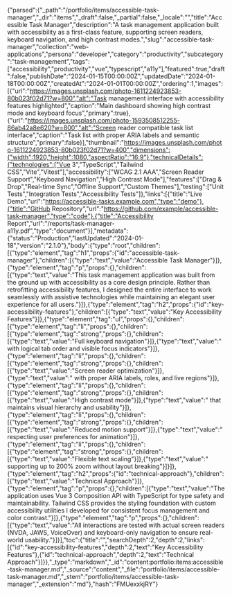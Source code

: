 {"parsed":{"_path":"/portfolio/items/accessible-task-manager","_dir":"items","_draft":false,"_partial":false,"_locale":"","title":"Accessible Task Manager","description":"A task management application built with accessibility as a first-class feature, supporting screen readers, keyboard navigation, and high contrast modes.","slug":"accessible-task-manager","collection":"web-applications","persona":"developer","category":"productivity","subcategory":"task-management","tags":["accessibility","productivity","vue","typescript","a11y"],"featured":true,"draft":false,"publishDate":"2024-01-15T00:00:00Z","updatedDate":"2024-01-18T00:00:00Z","createdAt":"2024-01-01T00:00:00Z","ordering":1,"images":[{"url":"https://images.unsplash.com/photo-1611224923853-80b023f02d71?w=800","alt":"Task management interface with accessibility features highlighted","caption":"Main dashboard showing high contrast mode and keyboard focus","primary":true},{"url":"https://images.unsplash.com/photo-1593508512255-86ab42a8e620?w=800","alt":"Screen reader compatible task list interface","caption":"Task list with proper ARIA labels and semantic structure","primary":false}],"thumbnail":"https://images.unsplash.com/photo-1611224923853-80b023f02d71?w=400","dimensions":{"width":1920,"height":1080,"aspectRatio":"16:9"},"technicalDetails":{"technologies":["Vue 3","TypeScript","Tailwind CSS","Vite","Vitest"],"accessibility":["WCAG 2.1 AAA","Screen Reader Support","Keyboard Navigation","High Contrast Mode"],"features":["Drag & Drop","Real-time Sync","Offline Support","Custom Themes"],"testing":["Unit Tests","Integration Tests","Accessibility Tests"]},"links":[{"title":"Live Demo","url":"https://accessible-tasks.example.com","type":"demo"},{"title":"GitHub Repository","url":"https://github.com/example/accessible-task-manager","type":"code"},{"title":"Accessibility Report","url":"/reports/task-manager-a11y.pdf","type":"document"}],"metadata":{"status":"Production","lastUpdated":"2024-01-18","version":"2.1.0"},"body":{"type":"root","children":[{"type":"element","tag":"h1","props":{"id":"accessible-task-manager"},"children":[{"type":"text","value":"Accessible Task Manager"}]},{"type":"element","tag":"p","props":{},"children":[{"type":"text","value":"This task management application was built from the ground up with accessibility as a core design principle. Rather than retrofitting accessibility features, I designed the entire interface to work seamlessly with assistive technologies while maintaining an elegant user experience for all users."}]},{"type":"element","tag":"h2","props":{"id":"key-accessibility-features"},"children":[{"type":"text","value":"Key Accessibility Features"}]},{"type":"element","tag":"ul","props":{},"children":[{"type":"element","tag":"li","props":{},"children":[{"type":"element","tag":"strong","props":{},"children":[{"type":"text","value":"Full keyboard navigation"}]},{"type":"text","value":" with logical tab order and visible focus indicators"}]},{"type":"element","tag":"li","props":{},"children":[{"type":"element","tag":"strong","props":{},"children":[{"type":"text","value":"Screen reader optimization"}]},{"type":"text","value":" with proper ARIA labels, roles, and live regions"}]},{"type":"element","tag":"li","props":{},"children":[{"type":"element","tag":"strong","props":{},"children":[{"type":"text","value":"High contrast mode"}]},{"type":"text","value":" that maintains visual hierarchy and usability"}]},{"type":"element","tag":"li","props":{},"children":[{"type":"element","tag":"strong","props":{},"children":[{"type":"text","value":"Reduced motion support"}]},{"type":"text","value":" respecting user preferences for animation"}]},{"type":"element","tag":"li","props":{},"children":[{"type":"element","tag":"strong","props":{},"children":[{"type":"text","value":"Flexible text scaling"}]},{"type":"text","value":" supporting up to 200% zoom without layout breaking"}]}]},{"type":"element","tag":"h2","props":{"id":"technical-approach"},"children":[{"type":"text","value":"Technical Approach"}]},{"type":"element","tag":"p","props":{},"children":[{"type":"text","value":"The application uses Vue 3 Composition API with TypeScript for type safety and maintainability. Tailwind CSS provides the styling foundation with custom accessibility utilities I developed for consistent focus management and color contrast."}]},{"type":"element","tag":"p","props":{},"children":[{"type":"text","value":"All interactions are tested with actual screen readers (NVDA, JAWS, VoiceOver) and keyboard-only navigation to ensure real-world usability."}]}],"toc":{"title":"","searchDepth":2,"depth":2,"links":[{"id":"key-accessibility-features","depth":2,"text":"Key Accessibility Features"},{"id":"technical-approach","depth":2,"text":"Technical Approach"}]}},"_type":"markdown","_id":"content:portfolio:items:accessible-task-manager.md","_source":"content","_file":"portfolio/items/accessible-task-manager.md","_stem":"portfolio/items/accessible-task-manager","_extension":"md"},"hash":"FMUexxkjRY"}